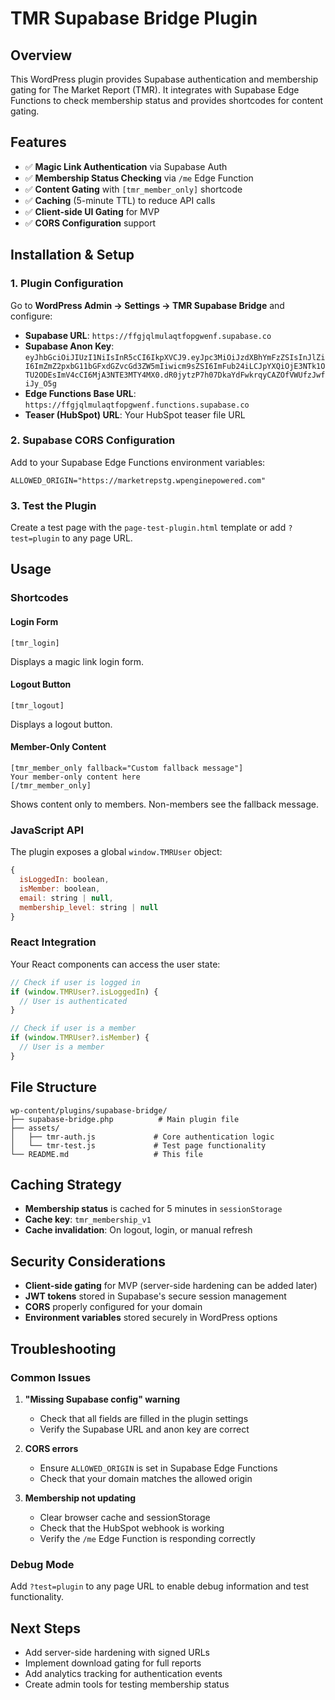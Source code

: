 # TMR Supabase Bridge Plugin

## Overview
This WordPress plugin provides Supabase authentication and membership gating for The Market Report (TMR). It integrates with Supabase Edge Functions to check membership status and provides shortcodes for content gating.

## Features
- ✅ **Magic Link Authentication** via Supabase Auth
- ✅ **Membership Status Checking** via `/me` Edge Function
- ✅ **Content Gating** with `[tmr_member_only]` shortcode
- ✅ **Caching** (5-minute TTL) to reduce API calls
- ✅ **Client-side UI Gating** for MVP
- ✅ **CORS Configuration** support

## Installation & Setup

### 1. Plugin Configuration
Go to **WordPress Admin → Settings → TMR Supabase Bridge** and configure:

- **Supabase URL**: `https://ffgjqlmulaqtfopgwenf.supabase.co`
- **Supabase Anon Key**: `eyJhbGciOiJIUzI1NiIsInR5cCI6IkpXVCJ9.eyJpc3MiOiJzdXBhYmFzZSIsInJlZiI6ImZmZ2pxbG11bGFxdGZvcGd3ZW5mIiwicm9sZSI6ImFub24iLCJpYXQiOjE3NTk1OTU2ODEsImV4cCI6MjA3NTE3MTY4MX0.dR0jytzP7h07DkaYdFwkrqyCAZOfVWUfzJwfiJy_O5g`
- **Edge Functions Base URL**: `https://ffgjqlmulaqtfopgwenf.functions.supabase.co`
- **Teaser (HubSpot) URL**: Your HubSpot teaser file URL

### 2. Supabase CORS Configuration
Add to your Supabase Edge Functions environment variables:
```
ALLOWED_ORIGIN="https://marketrepstg.wpenginepowered.com"
```

### 3. Test the Plugin
Create a test page with the `page-test-plugin.html` template or add `?test=plugin` to any page URL.

## Usage

### Shortcodes

#### Login Form
```
[tmr_login]
```
Displays a magic link login form.

#### Logout Button
```
[tmr_logout]
```
Displays a logout button.

#### Member-Only Content
```
[tmr_member_only fallback="Custom fallback message"]
Your member-only content here
[/tmr_member_only]
```
Shows content only to members. Non-members see the fallback message.

### JavaScript API

The plugin exposes a global `window.TMRUser` object:
```javascript
{
  isLoggedIn: boolean,
  isMember: boolean,
  email: string | null,
  membership_level: string | null
}
```

### React Integration
Your React components can access the user state:
```javascript
// Check if user is logged in
if (window.TMRUser?.isLoggedIn) {
  // User is authenticated
}

// Check if user is a member
if (window.TMRUser?.isMember) {
  // User is a member
}
```

## File Structure
```
wp-content/plugins/supabase-bridge/
├── supabase-bridge.php          # Main plugin file
├── assets/
│   ├── tmr-auth.js             # Core authentication logic
│   └── tmr-test.js             # Test page functionality
└── README.md                   # This file
```

## Caching Strategy
- **Membership status** is cached for 5 minutes in `sessionStorage`
- **Cache key**: `tmr_membership_v1`
- **Cache invalidation**: On logout, login, or manual refresh

## Security Considerations
- **Client-side gating** for MVP (server-side hardening can be added later)
- **JWT tokens** stored in Supabase's secure session management
- **CORS** properly configured for your domain
- **Environment variables** stored securely in WordPress options

## Troubleshooting

### Common Issues

1. **"Missing Supabase config" warning**
   - Check that all fields are filled in the plugin settings
   - Verify the Supabase URL and anon key are correct

2. **CORS errors**
   - Ensure `ALLOWED_ORIGIN` is set in Supabase Edge Functions
   - Check that your domain matches the allowed origin

3. **Membership not updating**
   - Clear browser cache and sessionStorage
   - Check that the HubSpot webhook is working
   - Verify the `/me` Edge Function is responding correctly

### Debug Mode
Add `?test=plugin` to any page URL to enable debug information and test functionality.

## Next Steps
- Add server-side hardening with signed URLs
- Implement download gating for full reports
- Add analytics tracking for authentication events
- Create admin tools for testing membership status
